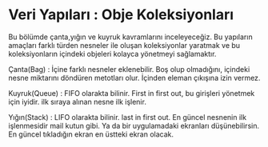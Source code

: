 # Veri Yapıları : Obje Koleksiyonları

Bu bölümde çanta,yığın ve kuyruk kavramlarını inceleyeceğiz. Bu yapıların amaçları farklı türden nesneler ile oluşan koleksiyonlar yaratmak ve bu koleksiyonların içindeki objeleri kolayca yönetmeyi sağlamaktır. 

Çanta(Bag) : İçine farklı nesneler eklenebilir. Boş olup olmadığını, içindeki nesne miktarını döndüren metotları olur. İçinden eleman çıkışına izin vermez.

Kuyruk(Queue) : FIFO olarakta bilinir. First in first out, bu girişleri yönetmek için iyidir. ilk sıraya alınan nesne ilk işlenir.

Yığın(Stack) : LIFO olarakta bilinir. last in first out. En güncel nesnenin ilk işlenmesidir mail kutun gibi.  Ya da bir uygulamadaki ekranları düşünebilirsin. En güncel tıkladığın ekran en üstteki ekran olacak.

